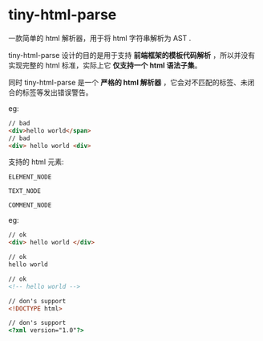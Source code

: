 # tiny-html-parse

一款简单的 html 解析器，用于将 html 字符串解析为 AST .

tiny-html-parse 设计的目的是用于支持 **前端框架的模板代码解析** ，所以并没有实现完整的 html 标准，实际上它 **仅支持一个 html 语法子集**。

同时 tiny-html-parse 是一个 **严格的 html 解析器** ，它会对不匹配的标签、未闭合的标签等发出错误警告。

eg:

```html
// bad
<div>hello world</span>
// bad
<div> hello world <div>
```



支持的 html 元素:

`ELEMENT_NODE`

`TEXT_NODE`

`COMMENT_NODE`

eg:

```html
// ok
<div> hello world </div>

// ok
hello world

// ok
<!-- hello world -->

// don's support
<!DOCTYPE html>

// don's support
<?xml version="1.0"?>
```
